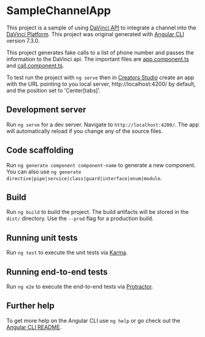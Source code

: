 # SampleChannelApp

This project is a sample of using [DaVinci API](https://apidocs.contactcanvas.com/) to integrate a channel into the [DaVinci Platform](https://www.contactcanvas.com/). This project was original generated with [Angular CLI](https://github.com/angular/angular-cli) version 7.3.0. 

This project generates fake calls to a list of phone number and passes the information to the DaVinci api. The important files are [app.component.ts](src/app/app.component.ts) and [call.component.ts](src/app/call/call.component.ts).

To test run the project with `ng serve` then in [Creators Studio](https://studio.contactcanvas.com) create an app with the URL pointing to you local server, http://localhost:4200/ by default, and the position set to 'Center[tabs]'.

## Development server

Run `ng serve` for a dev server. Navigate to `http://localhost:4200/`. The app will automatically reload if you change any of the source files.

## Code scaffolding

Run `ng generate component component-name` to generate a new component. You can also use `ng generate directive|pipe|service|class|guard|interface|enum|module`.

## Build

Run `ng build` to build the project. The build artifacts will be stored in the `dist/` directory. Use the `--prod` flag for a production build.

## Running unit tests

Run `ng test` to execute the unit tests via [Karma](https://karma-runner.github.io).

## Running end-to-end tests

Run `ng e2e` to execute the end-to-end tests via [Protractor](http://www.protractortest.org/).

## Further help

To get more help on the Angular CLI use `ng help` or go check out the [Angular CLI README](https://github.com/angular/angular-cli/blob/master/README.md).
